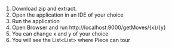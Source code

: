 1. Download zip and extract.
2. Open the application in an IDE of your choice
3. Run the application
4. Open Browser and run http://localhost:9000/getMoves/{x}/{y}
5. You can change x and y of your choice
5. You will see the List<List<Integers>> where Piece can tour
